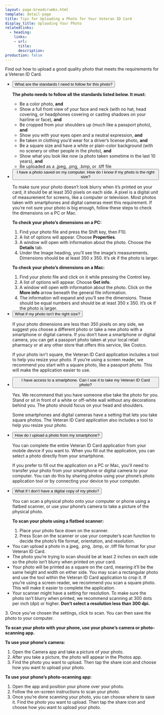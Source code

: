 ```yaml
---
layout: page-breadcrumbs.html
template: detail-page
title: Tips for Uploading a Photo for Your Veteran ID Card
display_title: Uploading Your Photo
relatedlinks:
  - heading:
    links:
    - url:
      title:
      description:
production: false
---
```


<div class="va-introtext">

Find out how to upload a good quality photo that meets the requirements for a Veteran ID Card.

</div>

<div class="usa-accordion">
<ul class="usa-unstyled-list">
<li>
<button class="usa-button-unstyled usa-accordion-button" aria-controls="standards">What are the standards I need to follow for this photo?</button>
<div id="standards" class="usa-accordion-content">

<strong>The photo needs to follow all the standards listed below. It must:</strong>

<ul>
<li>Be a color photo, <strong>and</strong></li>
<li>Show a full front view of your face and neck (with no hat, head covering, or headphones covering or casting shadows on your hairline or face), <strong>and</strong></li>
<li>Be cropped from your shoulders up (much like a passport photo), <strong>and</strong></li>
<li>Show you with your eyes open and a neutral expression, <strong>and</strong></li>
<li>Be taken in clothing you’d wear for a driver’s license photo, <strong>and</strong></li>
<li>Be a square size and have a white or plain-color background (with no scenery or other people in the photo), <strong>and</strong></li>
<li>Show what you look like now (a photo taken sometime in the last 10 years), <strong>and</strong></li>
<li>Be uploaded as a .jpeg, .png, .bmp, or .tiff file</li>
</ul>

</div>
</li>
<li>
<button class="usa-button-unstyled usa-accordion-button" aria-controls="saved-photo">I have a photo saved on my computer. How do I know if my photo is the right size?</button>
<div id="saved-photo" class="usa-accordion-content">

To make sure your photo doesn’t look blurry when it’s printed on your card, it should be at least 350 pixels on each side. A pixel is a digital unit of measurement for screens, like a computer or television. Most photos taken with smartphones and digital cameras meet this requirement.
If you’re not sure your photo is big enough, follow these steps to check the dimensions on a PC or Mac.

**To check your photo’s dimensions on a PC:**

1.  Find your photo file and press the Shift key, then F10.
2.  A list of options will appear. Choose **Properties**.
3.  A window will open with information about the photo. Choose the **Details** tab.
4.  Under the Image heading, you’ll see the image’s measurements. Dimensions should be at least 350 x 350. It’s ok if the photo is larger.

**To check your photo’s dimensions on a Mac:**

1.  Find your photo file and click on it while pressing the Control key.
2.  A list of options will appear. Choose **Get info**.
3.  A window will open with information about the photo. Click on the **More info** arrow beneath the general file information.
4.  The information will expand and you’ll see the dimensions. These should be equal numbers and should be at least 350 x 350. It’s ok if the photo is larger.

</div>
</li>
<li>
<button class="usa-button-unstyled usa-accordion-button" aria-controls="right-size">What if my photo isn’t the right size?</button>
<div id="right-size" class="usa-accordion-content">

If your photo dimensions are less than 350 pixels on any side, we suggest you choose a different photo or take a new photo with a smartphone or digital camera. If you don’t have a smartphone or digital camera, you can get a passport photo taken at your local retail pharmacy or at any other store that offers this service, like Costco.

If your photo isn't square, the Veteran ID Card application includes a tool to help you resize your photo. If you’re using a screen reader, we recommend you start with a square photo, like a passport photo. This will make the application easier to use.

</div>
</li>
<li>
<button class="usa-button-unstyled usa-accordion-button" aria-controls="access-smartphone">I have access to a smartphone. Can I use it to take my Veteran ID Card photo?</button>
<div id="access-smartphone" class="usa-accordion-content">

Yes. We recommend that you have someone else take the photo for you. Stand or sit in front of a white or off-white wall without any decorations behind you. The photo should focus on your head and shoulders.

Some smartphones and digital cameras have a setting that lets you take square photos. The Veteran ID Card application also includes a tool to help you resize your photo.

</div>
</li>
<li>
<button class="usa-button-unstyled usa-accordion-button" aria-controls="upload-smartphone">How do I upload a photo from my smartphone?</button>
<div id="upload-smartphone" class="usa-accordion-content">

You can complete the entire Veteran ID Card application from your mobile device if you want to. When you fill out the application, you can select a photo directly from your smartphone.

If you prefer to fill out the application on a PC or Mac, you'll need to transfer your photo from your smartphone or digital camera to your computer. You can do this by sharing photos using your phone’s photo application tool or by connecting your device to your computer.

</div>
</li>
<li>
<button class="usa-button-unstyled usa-accordion-button" aria-controls="upload-physical">What if I don’t have a digital copy of my photo?</button>
<div id="upload-physical" class="usa-accordion-content">

You can scan a physical photo onto your computer or phone using a flatbed scanner, or use your phone’s camera to take a picture of the physical photo.

**To scan your photo using a flatbed scanner:**

1.  Place your photo face down on the scanner.
2.  Press Scan on the scanner or use your computer’s scan function to decide the photo’s file format, orientation, and resolution.
    <ul>
<li>You can upload a photo in a jpeg, .png, .bmp, or .tiff file format for your Veteran ID Card.</li>
<li>The photo you’re trying to scan should be at least 2 inches on each side so the photo isn’t blurry when printed on your card.</li>
<li>Your photo will be printed as a square on the card, meaning it’ll be the same height and width on either side. You may scan a rectangular photo and use the tool within the Veteran ID Card application to crop it. If you’re using a screen reader, we recommend you scan a square photo. This will make it easier to complete the application.</li>
<li>Your scanner might have a setting for resolution. To make sure the photo isn’t blurry when printed, we recommend scanning at 300 dots per inch (dpi) or higher. <strong>Don’t select a resolution less than 300 dpi.</strong></li>
</ul>
3.  Once you’ve chosen the settings, click to scan. You can then save the photo to your computer.

**To scan your photo with your phone, use your phone’s camera or photo-scanning app.**

**To use your phone’s camera:**

1.  Open the Camera app and take a picture of your photo.
2.  After you take a picture, the photo will appear in the Photos app.
3.  Find the photo you want to upload. Then tap the share icon and choose how you want to upload your photo.

**To use your phone’s photo-scanning app:**

1.  Open the app and position your phone over your photo.
2.  Follow the on-screen instructions to scan your photo.
3.  Once you’re done scanning your photo, you can choose where to save it. Find the photo you want to upload. Then tap the share icon and choose how you want to upload your photo.

</div>
</li>
</ul>
</div>

<script type="text/javascript" src="/js/vendor/uswds.min.js"></script>
